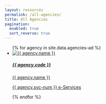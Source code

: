 ```yaml
---
layout: resources
permalink: /all-agencies/
title: All Agencies
pagination: 
  enabled: true
  sort_reverse: true
---
```


<div class="list-container">
  <ul class="vertical-list">    
   {%   for agency in site.data.agencies-ad   %}
    <li class="list-item">
      <a href="/agency/{{ agency.code }}" >
        <div class="list-item">
            <img src="{{ agency.image-url }}" alt="{{ agency.name }}" />
        </div>
        <div class="list-item-text">
            <h5>{{ agency.code }}</h5>
            <p> {{ agency.name }}</p>          
        </div> 
        <span class="num-of-eservices"><p> {{ agency.svc-num }} e-Services </p>
        </span>
      </a>     
    </li>          
  {%  endfor  %}  
  </ul>
</div>
